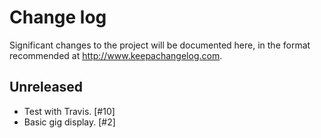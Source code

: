 # Change log

Significant changes to the project will be documented here, in the format recommended at http://www.keepachangelog.com.

## Unreleased

- Test with Travis. [#10]
- Basic gig display. [#2]
